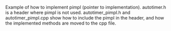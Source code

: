 Example of how to implement pimpl (pointer to implementation). autotimer.h is a header where pimpl is not used. autotimer_pimpl.h and autotimer_pimpl.cpp show how to include the pimpl in the header, and how the implemented methods are moved to the cpp file. 
